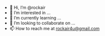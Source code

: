 - 👋 Hi, I’m @rockair
- 👀 I’m interested in ...
- 🌱 I’m currently learning ...
- 💞️ I’m looking to collaborate on ...
- 📫 How to reach me at rockair4u@gmail.com

<!---
rockair/rockair is a ✨ special ✨ repository because its `README.md` (this file) appears on your GitHub profile.
You can click the Preview link to take a look at your changes.
--->
